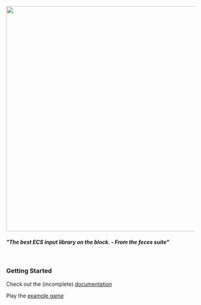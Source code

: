<div align="center">
    <img src="https://raw.githubusercontent.com/NeonD00m/Axis/refs/heads/main/images/logo.png" width="600" />
</div>

#### _"The best ECS input library on the block. - From the feces suite"_

<br>

### Getting Started

Check out the (incomplete) [documentation](https://neond00m.github.io/Axis/)

Play the [example game](http://rblx.games/119823868761655)
